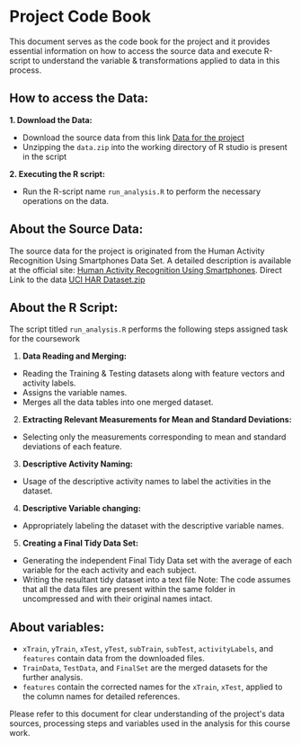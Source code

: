# Project Code Book

This document serves as the code book for the project and it provides essential information on how to access the source data and execute R-script to understand the variable & transformations applied to data in this process.

## How to access the Data:

**1. Download the Data:**

-   Download the source data from this link [Data for the project](https://d396qusza40orc.cloudfront.net/getdata%2Fprojectfiles%2FUCI%20HAR%20Dataset.zip)
-   Unzipping the `data.zip` into the working directory of R studio is present in the script

**2. Executing the R script:**

-   Run the R-script name `run_analysis.R` to perform the necessary operations on the data.

## About the Source Data:

The source data for the project is originated from the Human Activity Recognition Using Smartphones Data Set. A detailed description is available at the official site: [Human Activity Recognition Using Smartphones](http://archive.ics.uci.edu/ml/datasets/Human+Activity+Recognition+Using+Smartphones). Direct Link to the data [UCI HAR Dataset.zip](https://d396qusza40orc.cloudfront.net/getdata%2Fprojectfiles%2FUCI%20HAR%20Dataset.zip)

## About the R Script:

The script titled `run_analysis.R` performs the following steps assigned task for the coursework

1.  **Data Reading and Merging:**

-   Reading the Training & Testing datasets along with feature vectors and activity labels.
-   Assigns the variable names.
-   Merges all the data tables into one merged dataset.

2.  **Extracting Relevant Measurements for Mean and Standard Deviations:**

-   Selecting only the measurements corresponding to mean and standard deviations of each feature.

3.  **Descriptive Activity Naming:**

-   Usage of the descriptive activity names to label the activities in the dataset.

4.  **Descriptive Variable changing:**

-   Appropriately labeling the dataset with the descriptive variable names.

5.  **Creating a Final Tidy Data Set:**

-   Generating the independent Final Tidy Data set with the average of each variable for the each activity and each subject.
-   Writing the resultant tidy dataset into a text file Note: The code assumes that all the data files are present within the same folder in uncompressed and with their original names intact.

## About variables:

-   `xTrain`, `yTrain`, `xTest`, `yTest`, `subTrain`, `subTest`, `activityLabels`, and `features` contain data from the downloaded files.
-   `TrainData`, `TestData`, and `FinalSet` are the merged datasets for the further analysis.
-   `features` contain the corrected names for the `xTrain`, `xTest`, applied to the column names for detailed references.

Please refer to this document for clear understanding of the project's data sources, processing steps and variables used in the analysis for this course work.
